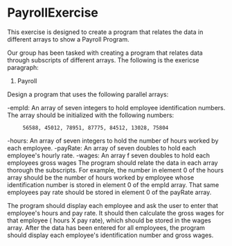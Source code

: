 # PayrollExercise
This exercise is designed to create a program that relates the data in different arrays to show a Payroll Program.

Our group has been tasked with creating a program that relates data through subscripts of different arrays. The following is the exericse paragraph:
1. Payroll

Design a program that uses the following parallel arrays:

-empId: An array of seven integers to hold employee identification numbers.
         The array should be initialized with the following numbers:

         56588, 45012, 78951, 87775, 84512, 13028, 75804

-hours: An array of seven integers to hold the number of hours worked by each employee.
-payRate: An array of seven doubles to hold each employee's hourly rate.
-wages: An array f seven doubles to hold each employees gross wages
The program should relate the data in each array thorough the subscripts. For example, the number in element 0 of the hours array should be the number of hours worked by employee whose identification number is stored in element 0 of the empId array. That same employees pay rate should be stored in element 0 of the payRate array.

The program should display each employee and ask the user to enter that employee's hours and pay rate. It should then calculate the gross wages for that employee ( hours X pay rate),  which should be stored in the wages array. After the data has been entered for all employees, the program should display each employee's identification number and gross wages.
